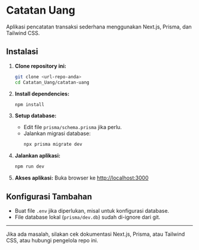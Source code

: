 # Catatan Uang

Aplikasi pencatatan transaksi sederhana menggunakan Next.js, Prisma, dan Tailwind CSS.

## Instalasi

1. **Clone repository ini:**
   ```bash
   git clone <url-repo-anda>
   cd Catatan_Uang/catatan-uang
   ```

2. **Install dependencies:**
   ```bash
   npm install
   ```

3. **Setup database:**
   - Edit file `prisma/schema.prisma` jika perlu.
   - Jalankan migrasi database:
     ```bash
     npx prisma migrate dev
     ```

4. **Jalankan aplikasi:**
   ```bash
   npm run dev
   ```

5. **Akses aplikasi:**
   Buka browser ke [http://localhost:3000](http://localhost:3000)

## Konfigurasi Tambahan
- Buat file `.env` jika diperlukan, misal untuk konfigurasi database.
- File database lokal (`prisma/dev.db`) sudah di-ignore dari git.

---

Jika ada masalah, silakan cek dokumentasi Next.js, Prisma, atau Tailwind CSS, atau hubungi pengelola repo ini. 